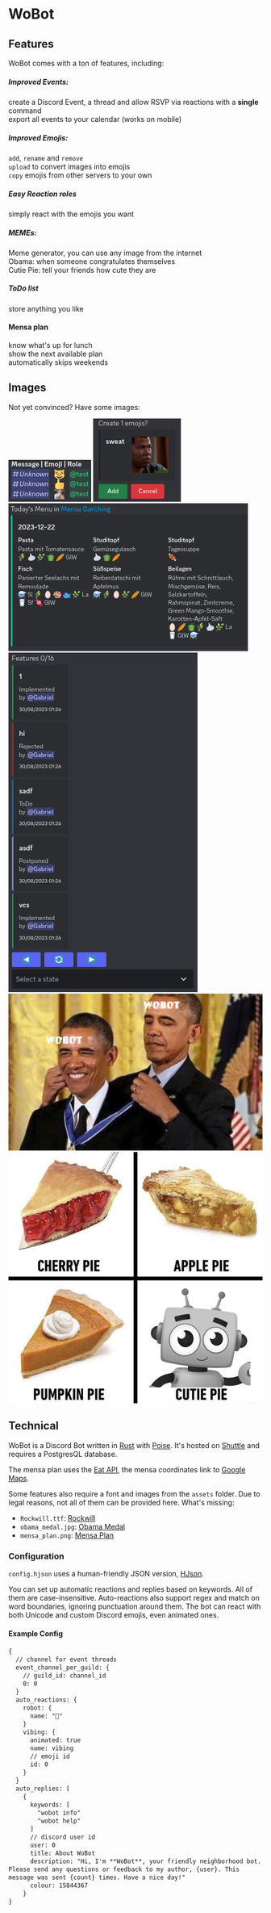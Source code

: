 # WoBot

## Features

WoBot comes with a ton of features, including:

##### Improved Events:

create a Discord Event, a thread and allow RSVP via reactions with a **single** command  
export all events to your calendar (works on mobile)

##### Improved Emojis:

`add`, `rename` and `remove`  
`upload` to convert images into emojis  
`copy` emojis from other servers to your own

##### Easy Reaction roles

simply react with the emojis you want

##### MEMEs:

Meme generator, you can use any image from the internet  
Obama: when someone congratulates themselves  
Cutie Pie: tell your friends how cute they are

##### ToDo list

store anything you like

#### Mensa plan

know what's up for lunch  
show the next available plan  
automatically skips weekends

## Images

Not yet convinced? Have some images:

![](images/reaction_roles.png)
![](images/emoji.png)
![](images/mensa.png)
![](images/todo.png)
![](images/obama.png)
![](images/cutie_pie.png)

## Technical

WoBot is a Discord Bot written in [Rust](https://www.rust-lang.org/)
with [Poise](https://github.com/serenity-rs/poise/).
It's hosted on [Shuttle](https://www.shuttle.rs/) and requires a PostgresQL database.

The mensa plan uses the [Eat API](https://tum-dev.github.io/eat-api), the mensa coordinates link
to [Google Maps](https://www.google.com/maps).

Some features also require a font and images from the `assets` folder.
Due to legal reasons, not all of them can be provided here. What's missing:

- `Rockwill.ttf`: [Rockwill](https://fontmeme.com/fonts/rockwill-font/)
- `obama_medal.jpg`: [Obama Medal](https://a.pinatafarm.com/1015x627/ade80aa63d/obama-medal.jpg)
- `mensa_plan.png`: [Mensa Plan](https://www.meck-architekten.de/projekte/id/2019-mensa-campus-garching/)

### Configuration

`config.hjson` uses a human-friendly JSON version, [HJson](https://hjson.github.io/).

You can set up automatic reactions and replies based on keywords. All of them are case-insensitive.
Auto-reactions also support regex and match on word boundaries, ignoring punctuation around them.
The bot can react with both Unicode and custom Discord emojis, even animated ones.

#### Example Config

```hjson
{
  // channel for event threads
  event_channel_per_guild: {
    // guild_id: channel_id
    0: 0
  }
  auto_reactions: {
    robot: {
      name: "🤖"
    }
    vibing: {
      animated: true
      name: vibing
      // emoji id
      id: 0
    }
  }
  auto_replies: [
    {
      keywords: [
        "wobot info"
        "wobot help"
      ]
      // discord user id
      user: 0
      title: About WoBot
      description: "Hi, I'm **WoBot**, your friendly neighborhood bot. Please send any questions or feedback to my author, {user}. This message was sent {count} times. Have a nice day!"
      colour: 15844367
    }
}
```
